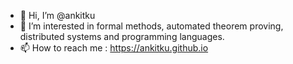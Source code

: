 - 👋 Hi, I’m @ankitku
- 👀 I’m interested in formal methods, automated theorem proving, distributed systems and programming languages.
- 📫 How to reach me : https://ankitku.github.io

<!---
- 🌱 I’m currently learning ...
- 💞️ I’m looking to collaborate on ...

ankitku/ankitku is a ✨ special ✨ repository because its `README.md` (this file) appears on your GitHub profile.
You can click the Preview link to take a look at your changes.
--->
